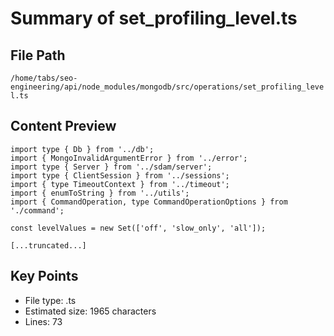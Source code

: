 # Summary of set_profiling_level.ts
  
## File Path
`/home/tabs/seo-engineering/api/node_modules/mongodb/src/operations/set_profiling_level.ts`

## Content Preview
```
import type { Db } from '../db';
import { MongoInvalidArgumentError } from '../error';
import type { Server } from '../sdam/server';
import type { ClientSession } from '../sessions';
import { type TimeoutContext } from '../timeout';
import { enumToString } from '../utils';
import { CommandOperation, type CommandOperationOptions } from './command';

const levelValues = new Set(['off', 'slow_only', 'all']);

[...truncated...]
```

## Key Points
- File type: .ts
- Estimated size: 1965 characters
- Lines: 73
